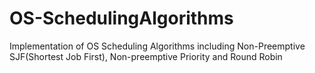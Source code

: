 # OS-SchedulingAlgorithms
Implementation of OS Scheduling Algorithms including Non-Preemptive SJF(Shortest Job First), Non-preemptive Priority and Round Robin
